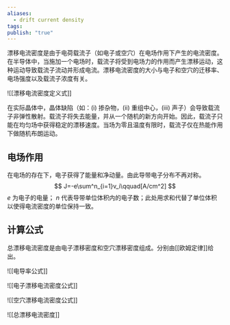 ```yaml
---
aliases:
  - drift current density
tags: 
publish: "true"
---
```


漂移电流密度是由于电荷载流子（如电子或空穴）在电场作用下产生的电流密度。在半导体中，当施加一个电场时，载流子将受到电场力的作用而产生漂移运动，这种运动导致载流子流动并形成电流。漂移电流密度的大小与电子和空穴的迁移率、电场强度以及载流子浓度有关。

![[漂移电流密度定义式]]

在实际晶体中，晶体缺陷（如：(i) 掺杂物，(ii) 重组中心，(iii) 声子）会导致载流子非弹性散射。载流子将失去能量，并从一个随机的新方向开始。因此，载流子只能在均匀场中获得稳定的漂移速度。当场为零且温度有限时，载流子仅在热能作用下做随机布朗运动。

##  电场作用

在电场的存在下，电子获得了能量和净动量。由此导带电子分布不再对称。
$$
J=-e\sum^n_{i=1}v_i\qquad[A/cm^2]
$$
$e$ 为电子的电量； $n$ 代表导带单位体积内的电子数；此处用求和代替了单位体积以使得电流密度的单位保持一致。

## 计算公式

总漂移电流密度是由电子漂移密度和空穴漂移密度组成。分别由[[欧姆定律]]给出。

![[电导率公式]]

![[电子漂移电流密度公式]]

![[空穴漂移电流密度公式]]

![[总漂移电流密度]]



